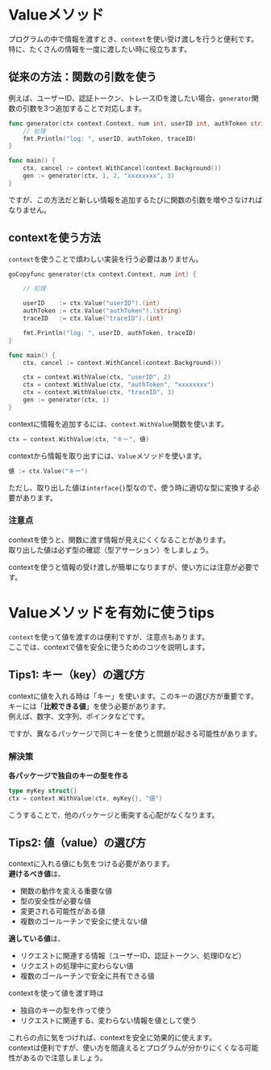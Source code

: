 # Valueメソッド
プログラムの中で情報を渡すとき、`context`を使い受け渡しを行うと便利です。  
特に、たくさんの情報を一度に渡したい時に役立ちます。  

## 従来の方法：関数の引数を使う
例えば、ユーザーID、認証トークン、トレースIDを渡したい場合、`generator`関数の引数を3つ追加することで対応します。  

```go
func generator(ctx context.Context, num int, userID int, authToken string, traceID int) {
    // 処理
    fmt.Println("log: ", userID, authToken, traceID)
}

func main() {
    ctx, cancel := context.WithCancel(context.Background())
	gen := generator(ctx, 1, 2, "xxxxxxxx", 3)
}
```

ですが、この方法だと新しい情報を追加するたびに関数の引数を増やさなければなりません。  

## contextを使う方法
`context`を使うことで煩わしい実装を行う必要はありません。  

```go
goCopyfunc generator(ctx context.Context, num int) {

    // 処理

    userID    := ctx.Value("userID").(int)
    authToken := ctx.Value("authToken").(string)
    traceID   := ctx.Value("traceID").(int)

    fmt.Println("log: ", userID, authToken, traceID)
}

func main() {
    ctx, cancel := context.WithCancel(context.Background())

    ctx = context.WithValue(ctx, "userID", 2)
    ctx = context.WithValue(ctx, "authToken", "xxxxxxxx")
    ctx = context.WithValue(ctx, "traceID", 3)
    gen := generator(ctx, 1)
}
```

contextに情報を追加するには、`context.WithValue`関数を使います。  

```go
ctx = context.WithValue(ctx, "キー", 値)
```

contextから情報を取り出すには、`Value`メソッドを使います。

```go
値 := ctx.Value("キー")
```

ただし、取り出した値は`interface{}`型なので、使う時に適切な型に変換する必要があります。  

### 注意点
contextを使うと、関数に渡す情報が見えにくくなることがあります。  
取り出した値は必ず型の確認（型アサーション）をしましょう。  

contextを使うと情報の受け渡しが簡単になりますが、使い方には注意が必要です。  


# Valueメソッドを有効に使うtips
`context`を使って値を渡すのは便利ですが、注意点もあります。  
ここでは、contextで値を安全に使うためのコツを説明します。  

## Tips1: キー（key）の選び方
contextに値を入れる時は「キー」を使います。このキーの選び方が重要です。  
キーには「**比較できる値**」を使う必要があります。  
例えば、数字、文字列、ポインタなどです。  

ですが、異なるパッケージで同じキーを使うと問題が起きる可能性があります。  

### 解決策
**各パッケージで独自のキーの型を作る**  

```go
type myKey struct{}
ctx = context.WithValue(ctx, myKey{}, "値")
```

こうすることで、他のパッケージと衝突する心配がなくなります。  

## Tips2: 値（value）の選び方
contextに入れる値にも気をつける必要があります。  
**避けるべき値**は、

- 関数の動作を変える重要な値
- 型の安全性が必要な値
- 変更される可能性がある値
- 複数のゴールーチンで安全に使えない値

**適している値**は、

- リクエストに関連する情報（ユーザーID、認証トークン、処理IDなど）
- リクエストの処理中に変わらない値
- 複数のゴールーチンで安全に共有できる値

contextを使って値を渡す時は
- 独自のキーの型を作って使う
- リクエストに関連する、変わらない情報を値として使う

これらの点に気をつければ、contextを安全に効果的に使えます。  
contextは便利ですが、使い方を間違えるとプログラムが分かりにくくなる可能性があるので注意しましょう。  
